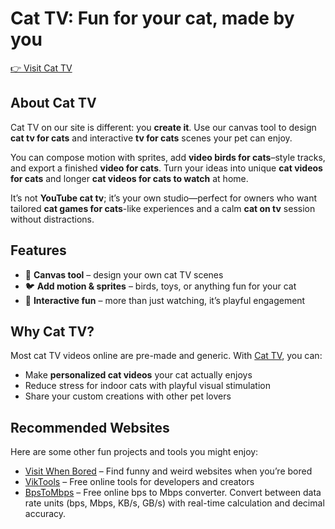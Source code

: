 # Cat TV: Fun for your cat, made by you

[👉 Visit Cat TV](https://cat-tv.net)

## About Cat TV

Cat TV on our site is different: you **create it**. Use our canvas tool to design **cat tv for cats** and interactive **tv for cats** scenes your pet can enjoy.

You can compose motion with sprites, add **video birds for cats**–style tracks, and export a finished **video for cats**. Turn your ideas into unique **cat videos for cats** and longer **cat videos for cats to watch** at home.

It’s not **YouTube cat tv**; it’s your own studio—perfect for owners who want tailored **cat games for cats**-like experiences and a calm **cat on tv** session without distractions.

## Features

* 🎨 **Canvas tool** – design your own cat TV scenes
* 🐦 **Add motion & sprites** – birds, toys, or anything fun for your cat
* 🐾 **Interactive fun** – more than just watching, it’s playful engagement

## Why Cat TV?

Most cat TV videos online are pre-made and generic. With [Cat TV](https://cat-tv.net), you can:

* Make **personalized cat videos** your cat actually enjoys
* Reduce stress for indoor cats with playful visual stimulation
* Share your custom creations with other pet lovers

## Recommended Websites

Here are some other fun projects and tools you might enjoy:

* [Visit When Bored](https://visit-when-bored.com) – Find funny and weird websites when you’re bored
* [VikTools](https://viktools.site) – Free online tools for developers and creators
* [BpsToMbps](https://bpstombps.com) – Free online bps to Mbps converter. Convert between data rate units (bps, Mbps, KB/s, GB/s) with real-time calculation and decimal accuracy.
